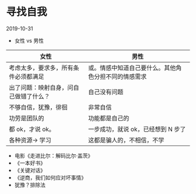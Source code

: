 # 寻找自我

2019-10-31

- 女性 vs 男性

| 女性                                   | 男性                                                 |
| -------------------------------------- | ---------------------------------------------------- |
| 考虑太多，要求多，所有条件必须都满足   | 或。情感中知道自己要什么。其他角色分担不同的情感需求 |
| 出了问题：映射自身，问自己做错了什么？ | 自己没有问题                                         |
| 不够自信，犹豫，徘徊                   | 非常自信                                             |
| 功劳是团队的                           | 功能都是自己的                                       |
| 都 ok，才说 ok。                       | 一步成功，就说 ok，已经想到 N 步了                   |
| 各种资源-> 学习                        | 这都是骗人的，不相信，不学                           |

- 电影《走进比尔：解码比尔·盖茨》
- 《一本好书》
- 《关键对话》
- 《逆商，我们如何应对坏事情》
- 犹豫？排除法
